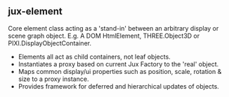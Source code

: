
## jux-element

Core element class acting as a 'stand-in' between an arbitrary display or scene graph object.
E.g. A DOM HtmlElement, THREE.Object3D or PIXI.DisplayObjectContainer.

- Elements all act as child containers, not leaf objects.
- Instantiates a proxy based on current Jux Factory to the 'real' object.
- Maps common display/ui properties such as position, scale, rotation & size to a proxy instance.
- Provides framework for deferred and hierarchical updates of objects.